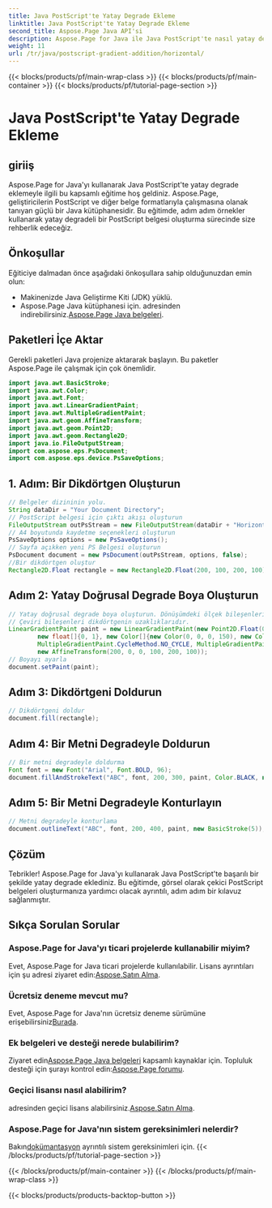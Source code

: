 ```yaml
---
title: Java PostScript'te Yatay Degrade Ekleme
linktitle: Java PostScript'te Yatay Degrade Ekleme
second_title: Aspose.Page Java API'si
description: Aspose.Page for Java ile Java PostScript'te nasıl yatay degrade ekleyeceğinizi öğrenin. Zahmetsizce görsel olarak etkileyici belgeler oluşturun.
weight: 11
url: /tr/java/postscript-gradient-addition/horizontal/
---
```


{{< blocks/products/pf/main-wrap-class >}}
{{< blocks/products/pf/main-container >}}
{{< blocks/products/pf/tutorial-page-section >}}

# Java PostScript'te Yatay Degrade Ekleme

## giriiş
Aspose.Page for Java'yı kullanarak Java PostScript'te yatay degrade eklemeyle ilgili bu kapsamlı eğitime hoş geldiniz. Aspose.Page, geliştiricilerin PostScript ve diğer belge formatlarıyla çalışmasına olanak tanıyan güçlü bir Java kütüphanesidir. Bu eğitimde, adım adım örnekler kullanarak yatay degradeli bir PostScript belgesi oluşturma sürecinde size rehberlik edeceğiz.
## Önkoşullar
Eğiticiye dalmadan önce aşağıdaki önkoşullara sahip olduğunuzdan emin olun:
- Makinenizde Java Geliştirme Kiti (JDK) yüklü.
- Aspose.Page Java kütüphanesi için. adresinden indirebilirsiniz.[Aspose.Page Java belgeleri](https://reference.aspose.com/page/java/).
## Paketleri İçe Aktar
Gerekli paketleri Java projenize aktararak başlayın. Bu paketler Aspose.Page ile çalışmak için çok önemlidir.
```java
import java.awt.BasicStroke;
import java.awt.Color;
import java.awt.Font;
import java.awt.LinearGradientPaint;
import java.awt.MultipleGradientPaint;
import java.awt.geom.AffineTransform;
import java.awt.geom.Point2D;
import java.awt.geom.Rectangle2D;
import java.io.FileOutputStream;
import com.aspose.eps.PsDocument;
import com.aspose.eps.device.PsSaveOptions;

```
## 1. Adım: Bir Dikdörtgen Oluşturun
```java
// Belgeler dizininin yolu.
String dataDir = "Your Document Directory";
// PostScript belgesi için çıktı akışı oluşturun
FileOutputStream outPsStream = new FileOutputStream(dataDir + "HorizontalGradient_outPS.ps");
// A4 boyutunda kaydetme seçenekleri oluşturun
PsSaveOptions options = new PsSaveOptions();
// Sayfa açıkken yeni PS Belgesi oluşturun
PsDocument document = new PsDocument(outPsStream, options, false);
//Bir dikdörtgen oluştur
Rectangle2D.Float rectangle = new Rectangle2D.Float(200, 100, 200, 100);
```
## Adım 2: Yatay Doğrusal Degrade Boya Oluşturun
```java
// Yatay doğrusal degrade boya oluşturun. Dönüşümdeki ölçek bileşenleri dikdörtgenin genişliğine ve yüksekliğine eşit olmalıdır.
// Çeviri bileşenleri dikdörtgenin uzaklıklarıdır.
LinearGradientPaint paint = new LinearGradientPaint(new Point2D.Float(0, 0), new Point2D.Float(200, 100),
        new float[]{0, 1}, new Color[]{new Color(0, 0, 0, 150), new Color(40, 128, 70, 50)},
        MultipleGradientPaint.CycleMethod.NO_CYCLE, MultipleGradientPaint.ColorSpaceType.SRGB,
        new AffineTransform(200, 0, 0, 100, 200, 100));
// Boyayı ayarla
document.setPaint(paint);
```
## Adım 3: Dikdörtgeni Doldurun
```java
// Dikdörtgeni doldur
document.fill(rectangle);
```
## Adım 4: Bir Metni Degradeyle Doldurun
```java
// Bir metni degradeyle doldurma
Font font = new Font("Arial", Font.BOLD, 96);
document.fillAndStrokeText("ABC", font, 200, 300, paint, Color.BLACK, new BasicStroke(2));
```
## Adım 5: Bir Metni Degradeyle Konturlayın
```java
// Metni degradeyle konturlama
document.outlineText("ABC", font, 200, 400, paint, new BasicStroke(5));
```
## Çözüm
Tebrikler! Aspose.Page for Java'yı kullanarak Java PostScript'te başarılı bir şekilde yatay degrade eklediniz. Bu eğitimde, görsel olarak çekici PostScript belgeleri oluşturmanıza yardımcı olacak ayrıntılı, adım adım bir kılavuz sağlanmıştır.
## Sıkça Sorulan Sorular
### Aspose.Page for Java'yı ticari projelerde kullanabilir miyim?
Evet, Aspose.Page for Java ticari projelerde kullanılabilir. Lisans ayrıntıları için şu adresi ziyaret edin:[Aspose.Satın Alma](https://purchase.aspose.com/buy).
### Ücretsiz deneme mevcut mu?
 Evet, Aspose.Page for Java'nın ücretsiz deneme sürümüne erişebilirsiniz[Burada](https://releases.aspose.com/).
### Ek belgeleri ve desteği nerede bulabilirim?
 Ziyaret edin[Aspose.Page Java belgeleri](https://reference.aspose.com/page/java/) kapsamlı kaynaklar için. Topluluk desteği için şurayı kontrol edin:[Aspose.Page forumu](https://forum.aspose.com/c/page/39).
### Geçici lisansı nasıl alabilirim?
 adresinden geçici lisans alabilirsiniz.[Aspose.Satın Alma](https://purchase.aspose.com/temporary-license/).
### Aspose.Page for Java'nın sistem gereksinimleri nelerdir?
 Bakın[dokümantasyon](https://reference.aspose.com/page/java/) ayrıntılı sistem gereksinimleri için.
{{< /blocks/products/pf/tutorial-page-section >}}

{{< /blocks/products/pf/main-container >}}
{{< /blocks/products/pf/main-wrap-class >}}

{{< blocks/products/products-backtop-button >}}
